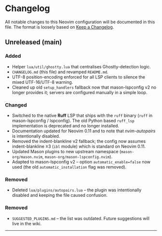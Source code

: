 # Changelog

All notable changes to this Neovim configuration will be documented in
this file.  The format is loosely based on [Keep a Changelog].

## Unreleased (main)

### Added

* Helper `lua/util/ghostty.lua` that centralises Ghostty-detection logic.
* `CHANGELOG.md` (this file) and revamped `README.md`.
* UTF-8 position-encoding enforced for all LSP clients to silence the
  mixed UTF-16/UTF-8 warning.
* Cleaned up old `setup_handlers` fallback now that mason-lspconfig v2
  no longer provides it; servers are configured manually in a simple
  loop.

### Changed

* Switched to the native **Ruff** LSP that ships with the `ruff` binary
  (`ruff` in mason-lspconfig / lspconfig).  The old Python based
  `ruff_lsp` implementation is deprecated and no longer installed.
* Documentation updated for Neovim 0.11 and to note that
  *nvim-autopairs* is intentionally disabled.
* Removed the indent-blankline v2 fallback; the config now assumes
  indent-blankline ≥3 (`ibl` module) which is standard on Neovim 0.11.
* Updated Mason plugins to new upstream namespace
  (`mason-org/mason.nvim`, `mason-org/mason-lspconfig.nvim`).
* Adapted to mason-lspconfig v2 – option `automatic_enable=false` now
  used (the old `automatic_installation` flag was removed).

### Removed

* Deleted `lua/plugins/autopairs.lua` – the plugin was intentionally
  disabled and keeping the file caused confusion.

### Removed

* `SUGGESTED_PLUGINS.md` – the list was outdated.  Future suggestions
  will live in the wiki.

---

[Keep a Changelog]: https://keepachangelog.com/en/1.1.0/
